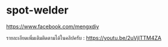 # spot-welder
 https://www.facebook.com/mengxdiy
 
 รายละเอียดเพิ่มเติมติดตามได้ในคลิปครับ : https://youtu.be/2uVjlTTM4ZA
